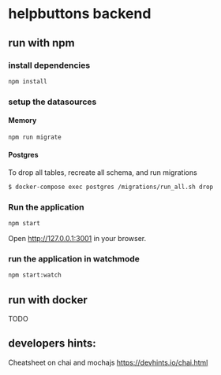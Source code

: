 # helpbuttons backend


## run with npm
### install dependencies

```sh
npm install
```
### setup the datasources

#### Memory
```sh
npm run migrate
```

#### Postgres
To drop all tables, recreate all schema, and run migrations
```sh
$ docker-compose exec postgres /migrations/run_all.sh drop
```

### Run the application
```sh
npm start
```

Open http://127.0.0.1:3001 in your browser.

### run the application in watchmode
```sh
npm start:watch
```

## run with docker
 TODO

## developers hints:

Cheatsheet on chai and mochajs 
 https://devhints.io/chai.html
